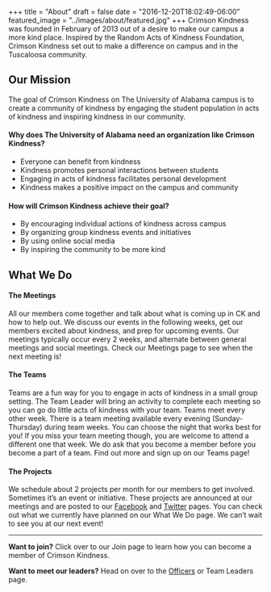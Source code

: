 +++
title = "About"
draft = false
date = "2016-12-20T18:02:49-06:00"
featured_image = "../images/about/featured.jpg"
+++
Crimson Kindness was founded in February of 2013 out of a desire to make our
campus a more kind place. Inspired by the Random Acts of Kindness Foundation,
Crimson Kindness set out to make a difference on campus and in the Tuscaloosa
community.

## Our Mission

The goal of Crimson Kindness on The University of Alabama campus is to create a
community of kindness by engaging the student population in acts of kindness and
inspiring kindness in our community.

#### Why does The University of Alabama need an organization like Crimson Kindness?

- Everyone can benefit from kindness
- Kindness promotes personal interactions between students
- Engaging in acts of kindness facilitates personal development
- Kindness makes a positive impact on the campus and community

#### How will Crimson Kindness achieve their goal?

- By encouraging individual actions of kindness across campus
- By organizing group kindness events and initiatives
- By using online social media
- By inspiring the community to be more kind

## What We Do

#### The Meetings

All our members come together and talk about what is coming up in CK and how to
help out. We discuss our events in the following weeks, get our members excited
about kindness, and prep for upcoming events. Our meetings typically occur every
2 weeks, and alternate between general meetings and social meetings. Check our
Meetings page to see when the next meeting is!

#### The Teams

Teams are a fun way for you to engage in acts of kindness in a small group setting.
The Team Leader will bring an activity to complete each meeting so you can go do
little acts of kindness with your team. Teams meet every other week. There is a
team meeting available every evening (Sunday-Thursday) during team weeks. You
can choose the night that works best for you! If you miss your team meeting
though, you are welcome to attend a different one that week. We do ask that you
become a member before you become a part of a team. Find out more and sign up
on our Teams page!

#### The Projects

We schedule about 2 projects per month for our members to get involved. Sometimes
it’s an event or initiative. These projects are announced at our meetings and are
posted to our [Facebook](http://facebook.com/CrimsonKindness) and
[Twitter](http://twitter.com/CrimsonKindness) pages. You can check out what we
currently have planned on our What We Do page. We can’t wait to see you at our next event!

---

**Want to join?** Click over to our Join page to learn how you can become a
member of Crimson Kindness.

**Want to meet our leaders?** Head on over to the [Officers](../officers) or Team Leaders page.
